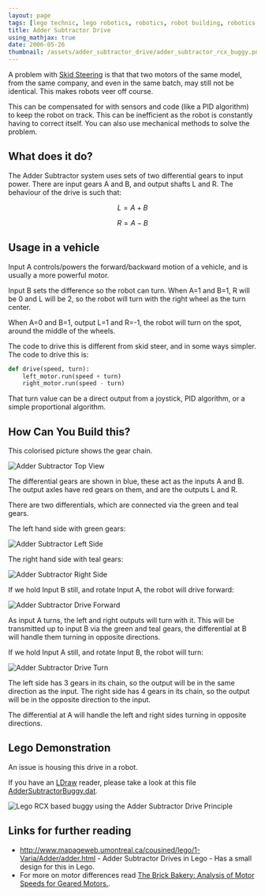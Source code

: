```yaml
---
layout: page
tags: [lego technic, lego robotics, robotics, robot building, robotics at home]
title: Adder Subtractor Drive
using_mathjax: true
date: 2006-05-26
thumbnail: /assets/adder_subtractor_drive/adder_subtractor_rcx_buggy.png
---
```

A problem with [Skid Steering](/wiki/skid_steering.html "Skid Steering") is that that two motors of the same model, from the same company, and even in the same batch, may still not be identical. This makes robots veer off course.

This can be compensated for with sensors and code (like a PID algorithm) to keep the robot on track. This can be inefficient as the robot is constantly having to correct itself. You can also use mechanical methods to solve the problem.

## What does it do?

The Adder Subtractor system uses sets of two differential gears to input power. There are input gears A and B, and output shafts L and R. The behaviour of the drive is such that:

$$L=A+B$$

$$R=A-B$$

## Usage in a vehicle

Input A controls/powers the forward/backward motion of a vehicle, and is usually a more powerful motor.

Input B sets the difference so the robot can turn. When A=1 and B=1, R will be 0 and L will be 2, so the robot will turn with the right wheel as the turn center.

When A=0 and B=1, output L=1 and R=-1, the robot will turn on the spot, around the middle of the wheels.

The code to drive this is different from skid steer, and in some ways simpler. The code to drive this is:

```python
def drive(speed, turn):
    left_motor.run(speed + turn)
    right_motor.run(speed - turn)
```

That turn value can be a direct output from a joystick, PID algorithm, or a simple proportional algorithm.

## How Can You Build this?

This colorised picture shows the gear chain.

![Adder Subtractor Top View](/assets/adder_subtractor_drive/colorised-gear-chain-top.png)

The differential gears are shown in blue, these act as the inputs A and B.
The output axles have red gears on them, and are the outputs L and R.

There are two differentials, which are connected via the green and teal gears.

The left hand side with green gears:

![Adder Subtractor Left Side](/assets/adder_subtractor_drive/colorised-gear-chain-output-1.png)

The right hand side with teal gears:

![Adder Subtractor Right Side](/assets/adder_subtractor_drive/colorised-gear-chain-output-2.png)

If we hold Input B still, and rotate Input A, the robot will drive forward:

![Adder Subtractor Drive Forward](/assets/adder_subtractor_drive/colorised-gear-chain-top-input-B-held.png)

As input A turns, the left and right outputs will turn with it. This will be transmitted up to input B via the green and teal gears, the differential at B will handle them turning in opposite directions.

If we hold Input A still, and rotate Input B, the robot will turn:

![Adder Subtractor Drive Turn](/assets/adder_subtractor_drive/colorised-gear-chain-top-input-A-held.png)

The left side has 3 gears in its chain, so the output will be in the same direction as the input. The right side has 4 gears in its chain, so the output will be in the opposite direction to the input.

The differential at A will handle the left and right sides turning in opposite directions.


## Lego Demonstration

An issue is housing this drive in a robot.

If you have an [LDraw](/wiki/ldraw_system.html "The primary system for CAD representation of Lego parts") reader, please take a look at this file [AdderSubtractorBuggy.dat](/assets/adder_subtractor_drive/AdderSubtractorBuggy.dat).

![Lego RCX based buggy using the Adder Subtractor Drive Principle](/assets/adder_subtractor_drive/adder_subtractor_rcx_buggy.png)

## Links for further reading

* <a  href="http://www.mapageweb.umontreal.ca/cousined/lego/1-Varia/Adder/adder.html" rel="external" target="_blank">http://www.mapageweb.umontreal.ca/cousined/lego/1-Varia/Adder/adder.html</a> - Adder Subtractor Drives in Lego - Has a small design for this in Lego.
* For more on motor differences read [The Brick Bakery: Analysis of Motor Speeds for Geared Motors.](https://sjbaker.org/steve/lego/motor_speed.html).
